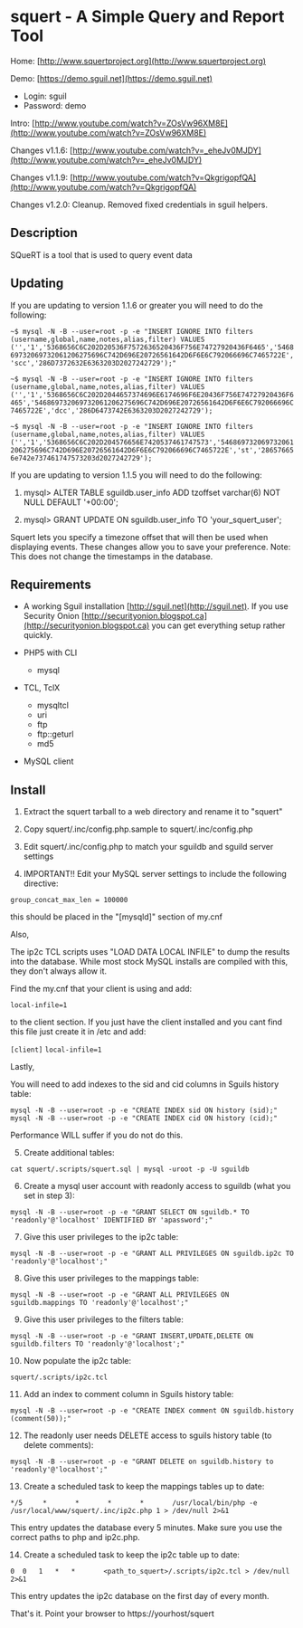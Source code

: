 # squert - A Simple Query and Report Tool

Home: [http://www.squertproject.org](http://www.squertproject.org)

Demo: [https://demo.sguil.net](https://demo.sguil.net)

* Login: sguil
* Password: demo

Intro: [http://www.youtube.com/watch?v=ZOsVw96XM8E](http://www.youtube.com/watch?v=ZOsVw96XM8E)

Changes v1.1.6: [http://www.youtube.com/watch?v=_eheJv0MJDY](http://www.youtube.com/watch?v=_eheJv0MJDY)

Changes v1.1.9: [http://www.youtube.com/watch?v=QkgrigopfQA](http://www.youtube.com/watch?v=QkgrigopfQA)

Changes v1.2.0: Cleanup. Removed fixed credentials in sguil helpers.

## Description

SQueRT is a tool that is used to query event data

## Updating

If you are updating to version 1.1.6 or greater you will need to do the following:

`~$ mysql -N -B --user=root -p -e "INSERT IGNORE INTO filters (username,global,name,notes,alias,filter)
VALUES ('','1','5368656C6C202D20536F7572636520436F756E74727920436F6465','546869732069732061206275696C742D696E20726561642D6F6E6C792066696C7465722E','scc','286D7372632E6363203D2027242729');"`

`~$ mysql -N -B --user=root -p -e "INSERT IGNORE INTO filters (username,global,name,notes,alias,filter)
VALUES ('','1','5368656C6C202D2044657374696E6174696F6E20436F756E74727920436F6465','546869732069732061206275696C742D696E20726561642D6F6E6C792066696C7465722E','dcc','286D6473742E6363203D2027242729');`

`~$ mysql -N -B --user=root -p -e "INSERT IGNORE INTO filters (username,global,name,notes,alias,filter)
VALUES ('','1','5368656C6C202D204576656E7420537461747573','546869732069732061206275696C742D696E20726561642D6F6E6C792066696C7465722E','st','286576656e742e737461747573203d2027242729');`

If you are updating to version 1.1.5 you will need to do the following:

1) mysql> ALTER TABLE sguildb.user_info ADD tzoffset varchar(6) NOT NULL DEFAULT '+00:00';

2) mysql> GRANT UPDATE ON sguildb.user_info TO 'your_squert_user';

Squert lets you specify a timezone offset that will then be used when displaying events. These changes
allow you to save your preference. Note: This does not change the timestamps in the database.


## Requirements

* A working Sguil installation [http://sguil.net](http://sguil.net). If you use Security Onion [http://securityonion.blogspot.ca](http://securityonion.blogspot.ca) you can get everything setup rather quickly.
  

* PHP5 with CLI
	* mysql
* TCL, TclX
	* mysqltcl
	* uri
	* ftp
	* ftp::geturl
	* md5
* MySQL client

## Install

1) Extract the squert tarball to a web directory and rename it to "squert"

2) Copy squert/.inc/config.php.sample to squert/.inc/config.php

3) Edit squert/.inc/config.php to match your sguildb and sguild server settings

4) IMPORTANT!! Edit your MySQL server settings to include the following directive:

`group_concat_max_len = 100000`

this should be placed in the "[mysqld]" section of my.cnf

Also,

The ip2c TCL scripts uses "LOAD DATA LOCAL INFILE" to dump the results into the database. 
While most stock MySQL installs are compiled with this, they don't always allow it.

Find the my.cnf that your client is using and add:

`local-infile=1`

to the client section. If you just have the client installed and you cant find this 
file just create it in /etc and add:

`[client]`
`local-infile=1`

Lastly,

You will need to add indexes to the sid and cid columns in Sguils history table:

`mysql -N -B --user=root -p -e "CREATE INDEX sid ON history (sid);"`
`mysql -N -B --user=root -p -e "CREATE INDEX cid ON history (cid);"`

Performance WILL suffer if you do not do this.

5) Create additional tables:

`cat squert/.scripts/squert.sql | mysql -uroot -p -U sguildb`

6) Create a mysql user account with readonly access to sguildb (what you set in step 3):

`mysql -N -B --user=root -p -e "GRANT SELECT ON sguildb.* TO 'readonly'@'localhost' IDENTIFIED BY 'apassword';"`

7) Give this user privileges to the ip2c table:

`mysql -N -B --user=root -p -e "GRANT ALL PRIVILEGES ON sguildb.ip2c TO 'readonly'@'localhost';"`

8) Give this user privileges to the mappings table:

`mysql -N -B --user=root -p -e "GRANT ALL PRIVILEGES ON sguildb.mappings TO 'readonly'@'localhost';"`

9) Give this user privileges to the filters table:

`mysql -N -B --user=root -p -e "GRANT INSERT,UPDATE,DELETE ON sguildb.filters TO 'readonly'@'localhost';"` 

10) Now populate the ip2c table:

`squert/.scripts/ip2c.tcl`

11) Add an index to comment column in Sguils history table:

`mysql -N -B --user=root -p -e "CREATE INDEX comment ON sguildb.history (comment(50));"`

12) The readonly user needs DELETE access to sguils history table (to delete comments):

`mysql -N -B --user=root -p -e "GRANT DELETE on sguildb.history to 'readonly'@'localhost';"`

13) Create a scheduled task to keep the mappings tables up to date:

`*/5     *       *       *       *       /usr/local/bin/php -e /usr/local/www/squert/.inc/ip2c.php 1 > /dev/null 2>&1`

This entry updates the database every 5 minutes. Make sure you use the correct paths to php and ip2c.php.

14) Create a scheduled task to keep the ip2c table up to date:

`0	0	1	*	*       <path_to_squert>/.scripts/ip2c.tcl > /dev/null 2>&1`

This entry updates the ip2c database on the first day of every month.



That's it. Point your browser to https://yourhost/squert
